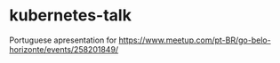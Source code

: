 # kubernetes-talk
Portuguese apresentation for https://www.meetup.com/pt-BR/go-belo-horizonte/events/258201849/
